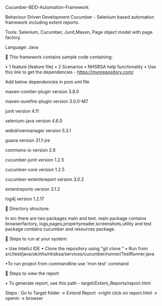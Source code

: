 Cucumber-BDD-Automation-Framework

Behaviour Driven Development Cucumber - Selenium based automation framework including extent reports.

Tools: Selenium, Cucumber, Junit,Maven, Page object model with page factory.

Language: Java

 This framework contains sample code containing:

• 1 feature (feature file) • 2 Scenarios • NHSBSA help functionality • Use this link to get the dependencies - https://mvnrepository.com/

Add below dependencies in pom.xml file

maven-comiler-plugin version 3.8.0

maven-surefire-plugin version 3.0.0-M7

junit version 4.11

selenium-java version 4.6.0

webdrivermanager version 5.3.1

guava version 31.1-jre

commons-io version 2.6

cucumber-junit version 1.2.5

cucumber-core version 1.2.5

cucumber-extentsreport version 3.0.2

extentreports version 3.1.2

log4j version 1.2.17

 Directory structure:

In src there are two packages main and test.
main package contains browserfactory, logs,pages,propertyreader,screenshots,utility
and test package contains cucumber and resources package.

 Steps to run at your system:

• Use InteliiJ IDE • Clone the repository using "git clone " • Run from
src/test/java/uk/nhs/nhsbsa/services/cucumber/runner/TestRunner.java

•To run project from commandline 
 use 'mvn test' command

 Steps to view the report

• To generate report, use this path - target/Extent_Reports/report.html

Steps : Go to Target folder -> Extend Report ->right click on report.html -> openin -> browser


